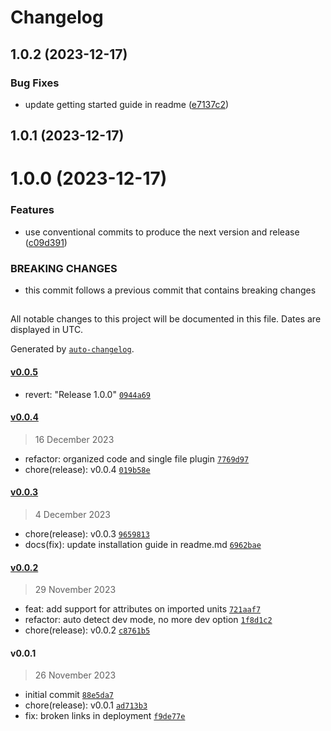 # Changelog

## 1.0.2 (2023-12-17)


### Bug Fixes

* update getting started guide in readme ([e7137c2](https://github.com/henryhale/unit.js/commit/e7137c20e17569c1d06675d34cb0a186d4e312e7))

## 1.0.1 (2023-12-17)

# 1.0.0 (2023-12-17)


### Features

* use conventional commits to produce the next version and release ([c09d391](https://github.com/henryhale/unit.js/commit/c09d391fcc1a37b5a3d60402b138e29735c30c6f))


### BREAKING CHANGES

* this commit follows a previous commit that contains breaking changes

##

All notable changes to this project will be documented in this file. Dates are displayed in UTC.

Generated by [`auto-changelog`](https://github.com/CookPete/auto-changelog).

#### [v0.0.5](https://github.com/henryhale/unit.js/compare/v0.0.4...v0.0.5)

- revert: "Release 1.0.0" [`0944a69`](https://github.com/henryhale/unit.js/commit/0944a69642591326af7092e889685731088e773d)

#### [v0.0.4](https://github.com/henryhale/unit.js/compare/v0.0.3...v0.0.4)

> 16 December 2023

- refactor: organized code and single file plugin [`7769d97`](https://github.com/henryhale/unit.js/commit/7769d976e30a7b80aa3fc31194cfe2cb1346ada4)
- chore(release): v0.0.4 [`019b58e`](https://github.com/henryhale/unit.js/commit/019b58e557e802afc2b7785a99b76989f07bd0ff)

#### [v0.0.3](https://github.com/henryhale/unit.js/compare/v0.0.2...v0.0.3)

> 4 December 2023

- chore(release): v0.0.3 [`9659813`](https://github.com/henryhale/unit.js/commit/9659813f989b92192e1a0e063e5576eb28ef5d9e)
- docs(fix): update installation guide in readme.md [`6962bae`](https://github.com/henryhale/unit.js/commit/6962bae166f0b58643c946c1817ab38ae1c9f5d6)

#### [v0.0.2](https://github.com/henryhale/unit.js/compare/v0.0.1...v0.0.2)

> 29 November 2023

- feat: add support for attributes on imported units [`721aaf7`](https://github.com/henryhale/unit.js/commit/721aaf7a10f6ca1a1efbf291db5f5ee01799d68a)
- refactor: auto detect dev mode, no more dev option [`1f8d1c2`](https://github.com/henryhale/unit.js/commit/1f8d1c2d3348cd2f4d2d311ec1af8ff5f2010131)
- chore(release): v0.0.2 [`c8761b5`](https://github.com/henryhale/unit.js/commit/c8761b507eb17f537cbbd0ddb55d04413550a004)

#### v0.0.1

> 26 November 2023

- initial commit [`88e5da7`](https://github.com/henryhale/unit.js/commit/88e5da7adbc765e4a2e7c190ae4223c0e239c0cf)
- chore(release): v0.0.1 [`ad713b3`](https://github.com/henryhale/unit.js/commit/ad713b3df6cec42ea217214dbe1058a49d7d0350)
- fix: broken links in deployment [`f9de77e`](https://github.com/henryhale/unit.js/commit/f9de77eb49a871b0e887d75949db6f0bd1519d4e)
